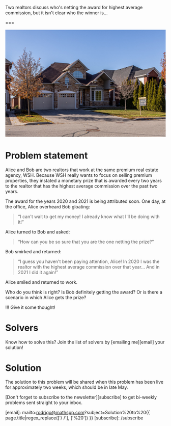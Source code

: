 Two realtors discuss who's netting the award for highest average commission, but it isn't clear who the winner is...

===


![](thumbnail.png "Photo by Dillon Kydd on Unsplash.")


# Problem statement

Alice and Bob are two realtors that work at the same premium real estate agency, WSH.
Because WSH really wants to focus on selling premium properties,
they instated a monetary prize that is awarded every two years to the realtor that has the highest average commission over the past two years.

The award for the years 2020 and 2021 is being attributed soon.
One day, at the office, Alice overheard Bob gloating:

 > “I can't wait to get my money! I already know what I'll be doing with it!”

Alice turned to Bob and asked:

 > “How can you be so sure that you are the one netting the prize?”

Bob smirked and returned:

 > “I guess you haven't been paying attention, Alice!
 > In 2020 I was the realtor with the highest average commission over that year...
 > And in 2021 I did it again!”

Alice smiled and returned to work.

Who do you think is right?
Is Bob definitely getting the award?
Or is there a scenario in which Alice gets the prize?

!!! Give it some thought!


# Solvers

<!--
Congratulations to the ones that solved this problem correctly and, in particular, to the ones
who sent me their correct solutions:

 - David H., Taiwan;
-->

Know how to solve this?
Join the list of solvers by [emailing me][email] your solution!


# Solution

The solution to this problem will be shared when this problem has been live for approximately two weeks,
which should be in late May.

<!--
Bob is wrong because there is a scenario in which Alice can win the award...
Even though Bob had the highest average commission both in 2020 and 2021.
Does this seem counterintuitive?
Because it is...
This is an instance of the [Simpson's Paradox][simpsons-paradox].

To paint a clearer picture of how the Simpson's Paradox comes about,
I will create a fairly extreme hypothetical scenario:

Suppose that Alice and Bob are the _only_ realtors working for WSH,
so that we don't have to care about anyone else.

Suppose that, in 2020, these were the commissions each one made:

 - Bob sold a single house and made a $10,005 commission.
 - Alice sold a single house and made a $10,000 commission.

Furthermore, suppose that, in 2021, these were the commissions each one made:

 - Bob sold a single house and made a $20,005 commission.
 - Alice sold 1000 houses and made a $20,000 commission _on each one_.

Here is a table summarising the average commission each one of them made for each year:

| | 2020 | 2021 |
| -: | -: | -: |
| Alice | \frac{1 \times 10000}{1} = 10000 | \frac{1000 \times 20000}{1000} = 20000 |
| Bob | \frac{1 \times 10005}{1} = 10005 | \frac{1 \times 20005}{1} = 20005 |

As we can see, Bob has a higher average commission in 2020...
But also in 2021!

However, if we add a third column for 2020 and 2021 combined,
everything becomes clear:

| | 2020 | 2021 | 2020 + 2021 |
| -: | -: | -: | -: |
| Alice | \frac{1 \times 10000}{1} = 10000 | \frac{1000 \times 20000}{1000} = 20000 | \frac{1 \times 10000 + 1000 \times 20000}{1001} \approx 19990 |
| Bob | \frac{1 \times 10005}{1} = 10005 | \frac{1 \times 20005}{1} = 20005 | \frac{1 \times 10000 + 1 \times 20000}{2} = 15000 |

The numbers don't lie!
Alice has a higher average commission if the time period being considered is 2020 and 2021.

Like I said, this was a very skewed scenario that I came up with to **explain the Simpson's Paradox**.
I have also written about a [real-life example of the Simpson's Paradox][simpsons-paradox-reallife],
if you are interested in learning more!

[simpsons-paradox]: /blog/til/simpsons-paradox
[simpsons-paradox-reallife] /blog/til/simpsons-paradox#example-of-simpsons-paradox
-->


[Don't forget to subscribe to the newsletter][subscribe] to get bi-weekly
problems sent straight to your inbox.

[email]: mailto:rodrigo@mathspp.com?subject=Solution%20to%20{{ page.title|regex_replace(['/ /'], ['%20']) }}
[subscribe]: /subscribe
